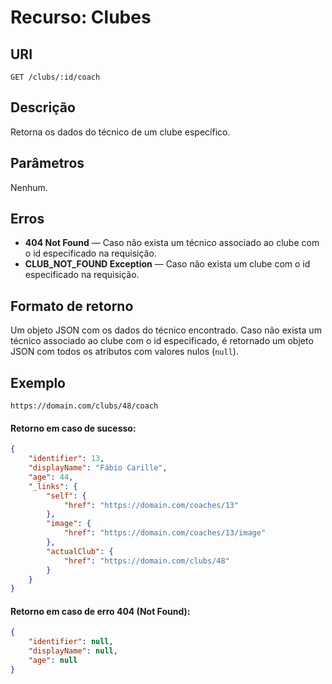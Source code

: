 
# Recurso: Clubes

## URI
    GET /clubs/:id/coach

## Descrição
Retorna os dados do técnico de um clube específico.

## Parâmetros
Nenhum.

## Erros
- **404 Not Found** — Caso não exista um técnico associado ao clube com o id especificado na requisição.
- **CLUB_NOT_FOUND Exception** — Caso não exista um clube com o id especificado na requisição.

## Formato de retorno
Um objeto JSON com os dados do técnico encontrado. Caso não exista um técnico associado ao clube com 
o id especificado, é retornado um objeto JSON com todos os atributos com valores nulos (```null```).

## Exemplo

    https://domain.com/clubs/48/coach


#### Retorno em caso de sucesso:
``` json
{
    "identifier": 13,
    "displayName": "Fábio Carille",
    "age": 44,
    "_links": {
        "self": {
            "href": "https://domain.com/coaches/13"
        },
        "image": {
            "href": "https://domain.com/coaches/13/image"
        },
        "actualClub": {
            "href": "https://domain.com/clubs/48"
        }
    }
}
```
#### Retorno em caso de erro 404 (Not Found):
``` json
{
    "identifier": null,
    "displayName": null,
    "age": null
}
``` 

